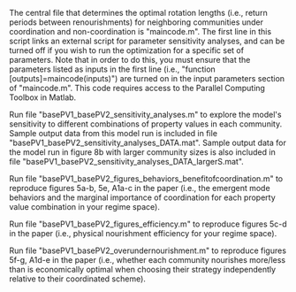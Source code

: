 The central file that determines the optimal rotation lengths (i.e., return periods between renourishments) for neighboring communities under coordination 
and non-coordination is "maincode.m". The first line in this script links an external script for parameter sensitivity analyses, and can be turned off if 
you wish to run the optimization for a specific set of parameters. Note that in order to do this, you must ensure that the parameters listed as inputs in 
the first line (i.e., "function [outputs]=maincode(inputs)") are turned on in the input parameters section of "maincode.m". This code requires access to the 
Parallel Computing Toolbox in Matlab.

Run file "basePV1_basePV2_sensitivity_analyses.m" to explore the model's sensitivity to different combinations of property values in each community. Sample 
output data from this model run is included in file "basePV1_basePV2_sensitivity_analyses_DATA.mat". Sample output data for the model run in figure 8b with
larger community sizes is also included in file "basePV1_basePV2_sensitivity_analyses_DATA_largerS.mat".

Run file "basePV1_basePV2_figures_behaviors_benefitofcoordination.m" to reproduce figures 5a-b, 5e, A1a-c in the paper (i.e., the emergent mode behaviors and 
the marginal importance of coordination for each property value combination in your regime space).

Run file "basePV1_basePV2_figures_efficiency.m" to reproduce figures 5c-d in the paper (i.e., physical nourishment efficiency for your regime space).

Run file "basePV1_basePV2_overundernourishment.m" to reproduce figures 5f-g, A1d-e in the paper (i.e., whether each community nourishes more/less than is 
economically optimal when choosing their strategy independently relative to their coordinated scheme).
